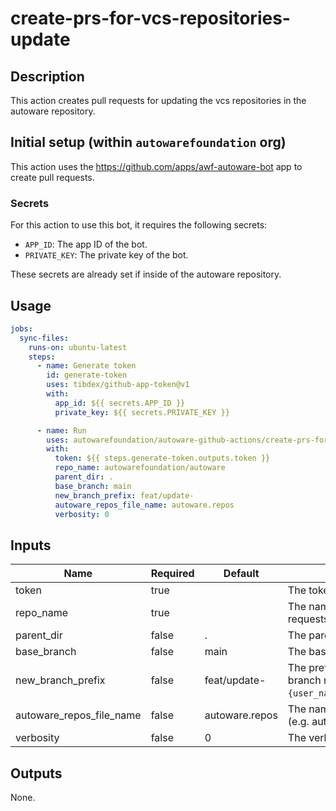 # create-prs-for-vcs-repositories-update

## Description

This action creates pull requests for updating the vcs repositories in the autoware repository.

## Initial setup (within `autowarefoundation` org)

This action uses the <https://github.com/apps/awf-autoware-bot> app to create pull requests.

### Secrets

For this action to use this bot, it requires the following secrets:

- `APP_ID`: The app ID of the bot.
- `PRIVATE_KEY`: The private key of the bot.

These secrets are already set if inside of the autoware repository.

## Usage

```yaml
jobs:
  sync-files:
    runs-on: ubuntu-latest
    steps:
      - name: Generate token
        id: generate-token
        uses: tibdex/github-app-token@v1
        with:
          app_id: ${{ secrets.APP_ID }}
          private_key: ${{ secrets.PRIVATE_KEY }}

      - name: Run 
        uses: autowarefoundation/autoware-github-actions/create-prs-for-vcs-repositories-update@v1
        with:
          token: ${{ steps.generate-token.outputs.token }}
          repo_name: autowarefoundation/autoware
          parent_dir: .
          base_branch: main
          new_branch_prefix: feat/update-
          autoware_repos_file_name: autoware.repos
          verbosity: 0
```

## Inputs

| Name                     | Required | Default                                      | Description                                                                                                                   |
| ------------------------ | -------- | -------------------------------------------- | ----------------------------------------------------------------------------------------------------------------------------- |
| token                    | true     |                                              | The token for pull requests.                                                                                                  |
| repo_name                | true     |                                              | The name of the repository to create pull requests.                                                                           |
| parent_dir               | false    | .                                            | The parent directory of the repository.                                                                                       |
| base_branch              | false    | main                                         | The base branch to create pull requests.                                                                                      |
| new_branch_prefix        | false    | feat/update-                                 | The prefix of the new branch name. The branch name will be `{new_branch_prefix}-{user_name}/{repository_name}/{new_version}`. |
| autoware_repos_file_name | false    | autoware.repos                               | The name of the vcs imported repository's file (e.g. autoware.repos).                                                         |
| verbosity                | false    | 0                                            | The verbosity level (0 - 2).                                                                                                  |

## Outputs

None.

